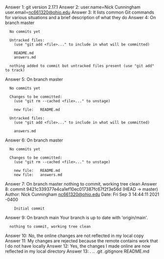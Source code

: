 Answer 1: git version 2.17.1
Answer 2: user.name=Nick Cunningham
	  user.email=nc661320@ohio.edu
Answer 3: It lists common Git commands for various situations and a brief description of what they 		  do
Answer 4: On branch master

	  No commits yet

	  Untracked files:
	    (use "git add <file>..." to include in what will be committed)

		README.md
		answers.md

	  nothing added to commit but untracked files present (use "git add" to track)
Answer 5: On branch master

	  No commits yet

	  Changes to be committed:
	    (use "git rm --cached <file>..." to unstage)

		new file:	README.md

	  Untracked files:
	    (use "git add <file>..." to include in what will be committed)

		answers.md
Answer 6: On branch master

	  No commits yet

	  Changes to be committed:
	    (use "git rm --cached <file>..." to unstage)

		new file:	README.md
		new file:	answers.md
Answer 7: On branch master
	  nothing to commit, working tree clean
Answer 8: commit 9421c339377e4ca1ef10ec017387fc67f2f3e56d (HEAD -> master)
	  Author: Nick Cunningham <nc661320@ohio.edu>
	  Date:   Fri Sep 3 14:44:11 2021 -0400

		Initial commit
Answer 9: On branch main
	  Your branch is up to date with 'origin/main'.

	  nothing to commit, working tree clean
Answer 10: No, the online changes are not reflected in my local copy
Answer 11: My changes are rejected because the remote contains work that I do not have locally
Answer 12: Yes, the changes I made online are now reflected in my local directory
Answer 13: .	..	.git	.gitignore	README.md

